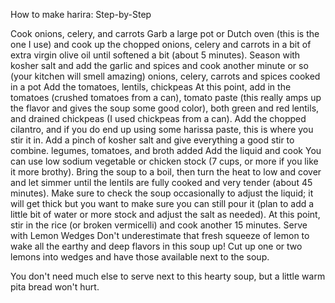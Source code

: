 How to make harira: Step-by-Step

Cook onions, celery, and carrots
Garb a large pot or Dutch oven (this is the one I use) and cook up the chopped onions, celery and carrots in a bit of extra virgin olive oil until softened a bit (about 5 minutes). Season with kosher salt and add the garlic and spices and cook another minute or so (your kitchen will smell amazing)
onions, celery, carrots and spices cooked in a pot
Add the tomatoes, lentils, chickpeas
At this point, add in the tomatoes (crushed tomatoes from a can), tomato paste (this really amps up the flavor and gives the soup some good color), both green and red lentils, and drained chickpeas (I used chickpeas from a can). Add the chopped cilantro, and if you do end up using some harissa paste, this is where you stir it in. Add a pinch of kosher salt and give everything a good stir to combine.
legumes, tomatoes, and broth added
Add the liquid and cook
You can use low sodium vegetable or chicken stock (7 cups, or more if you like it more brothy). Bring the soup to a boil, then turn the heat to low and cover and let simmer until the lentils are fully cooked and very tender (about 45 minutes). Make sure to check the soup occasionally to adjust the liquid; it will get thick but you want to make sure you can still pour it (plan to add a little bit of water or more stock and adjust the salt as needed).
At this point, stir in the rice (or broken vermicelli) and cook another 15 minutes.
Serve with Lemon Wedges
Don't underestimate that fresh squeeze of lemon to wake all the earthy and deep flavors in this soup up! Cut up one or two lemons into wedges and have those available next to the soup.

You don't need much else to serve next to this hearty soup, but a little warm pita bread won't hurt.
